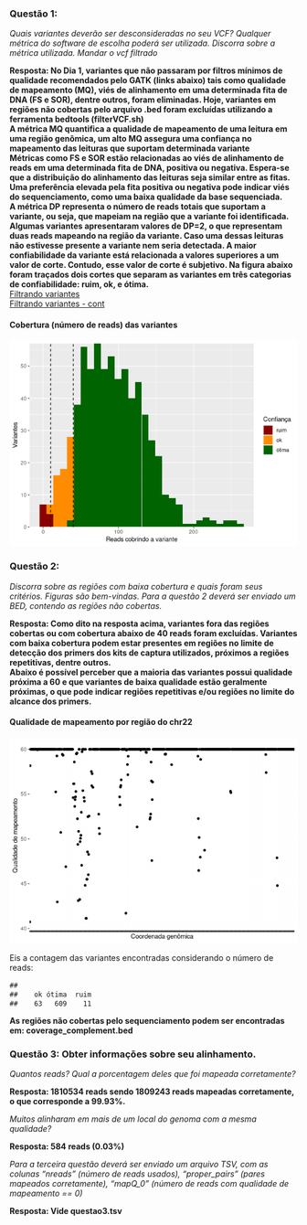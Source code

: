 ### Questão 1:

*Quais variantes deverão ser desconsideradas no seu VCF?* *Qualquer
métrica do software de escolha poderá ser utilizada. Discorra sobre a
métrica utilizada. Mandar o vcf filtrado*

**Resposta: No Dia 1, variantes que não passaram por filtros mínimos de
qualidade recomendados pelo GATK (links abaixo) tais como qualidade de
mapeamento (MQ), viés de alinhamento em uma determinada fita de DNA (FS
e SOR), dentre outros, foram eliminadas. Hoje, variantes em regiões não
cobertas pelo arquivo .bed foram excluídas utilizando a ferramenta
bedtools (filterVCF.sh)**  
**A métrica MQ quantifica a qualidade de mapeamento de uma leitura em
uma região genômica, um alto MQ assegura uma confiança no mapeamento das
leituras que suportam determinada variante**  
**Métricas como FS e SOR estão relacionadas ao viés de alinhamento de
reads em uma determinada fita de DNA, positiva ou negativa. Espera-se
que a distribuição do alinhamento das leituras seja similar entre as
fitas. Uma preferência elevada pela fita positiva ou negativa pode
indicar viés do sequenciamento, como uma baixa qualidade da base
sequenciada.**  
**A métrica DP representa o número de reads totais que suportam a
variante, ou seja, que mapeiam na região que a variante foi
identificada. Algumas variantes apresentaram valores de DP=2, o que
representam duas reads mapeando na região da variante. Caso uma dessas
leituras não estivesse presente a variante nem seria detectada. A maior
confiabilidade da variante está relacionada a valores superiores a um
valor de corte. Contudo, esse valor de corte é subjetivo. Na figura
abaixo foram traçados dois cortes que separam as variantes em três
categorias de confiabilidade: ruim, ok, e ótima.**  
[Filtrando
variantes](https://gatk.broadinstitute.org/hc/en-us/articles/360035890471-Hard-filtering-germline-short-variants)  
[Filtrando variantes -
cont](https://gatk.broadinstitute.org/hc/en-us/articles/360035531112--How-to-Filter-variants-either-with-VQSR-or-by-hard-filtering)

#### Cobertura (número de reads) das variantes

![](README_files/figure-markdown_strict/plot1-1.png)

### Questão 2:

*Discorra sobre as regiões com baixa cobertura e quais foram seus
critérios.* *Figuras são bem-vindas. Para a questão 2 deverá ser enviado
um BED, contendo as regiões não cobertas.*

**Resposta: Como dito na resposta acima, variantes fora das regiões
cobertas ou com cobertura abaixo de 40 reads foram excluídas. Variantes
com baixa cobertura podem estar presentes em regiões no limite de
detecção dos primers dos kits de captura utilizados, próximos a regiões
repetitivas, dentre outros.**  
**Abaixo é possível perceber que a maioria das variantes possui
qualidade próxima a 60 e que variantes de baixa qualidade estão
geralmente próximas, o que pode indicar regiões repetitivas e/ou regiões
no limite do alcance dos primers.**

#### Qualidade de mapeamento por região do chr22

![](README_files/figure-markdown_strict/unnamed-chunk-2-1.png)

Eis a contagem das variantes encontradas considerando o número de reads:

    ## 
    ##    ok ótima  ruim 
    ##    63   609    11

**As regiões não cobertas pelo sequenciamento podem ser encontradas em:
coverage\_complement.bed**

### Questão 3: Obter informações sobre seu alinhamento.

*Quantos reads? Qual a porcentagem deles que foi mapeada corretamente?*

**Resposta: 1810534 reads sendo 1809243 reads mapeadas corretamente, o
que corresponde a 99.93%.**

*Muitos alinharam em mais de um local do genoma com a mesma qualidade?*

**Resposta: 584 reads (0.03%)**

*Para a terceira questão deverá ser enviado um arquivo TSV, com as
colunas “nreads” (número de reads usados), “proper\_pairs” (pares
mapeados corretamente), “mapQ\_0” (número de reads com qualidade de
mapeamento == 0)*

**Resposta: Vide questao3.tsv**

